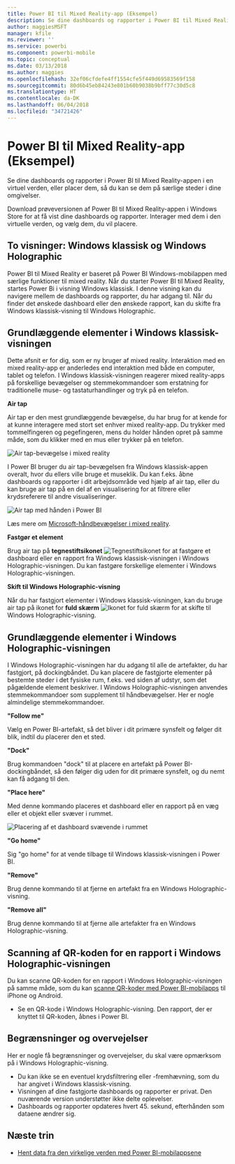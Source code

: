 ```yaml
---
title: Power BI til Mixed Reality-app (Eksempel)
description: Se dine dashboards og rapporter i Power BI til Mixed Reality-appen enten i en virtuel verden eller på særlige steder i dine omgivelser.
author: maggiesMSFT
manager: kfile
ms.reviewer: ''
ms.service: powerbi
ms.component: powerbi-mobile
ms.topic: conceptual
ms.date: 03/13/2018
ms.author: maggies
ms.openlocfilehash: 32ef06cfdefe4ff1554cfe5f449d69583569f158
ms.sourcegitcommit: 80d6b45eb84243e801b60b9038b9bff77c30d5c8
ms.translationtype: HT
ms.contentlocale: da-DK
ms.lasthandoff: 06/04/2018
ms.locfileid: "34721426"
---
```

# <a name="power-bi-for-mixed-reality-app-preview"></a>Power BI til Mixed Reality-app (Eksempel)
Se dine dashboards og rapporter i Power BI til Mixed Reality-appen i en virtuel verden, eller placer dem, så du kan se dem på særlige steder i dine omgivelser. 

Download prøveversionen af Power BI til Mixed Reality-appen i Windows Store for at få vist dine dashboards og rapporter. Interager med dem i den virtuelle verden, og vælg dem, du vil placere. 

## <a name="two-views-windows-classic-and-holographic"></a>To visninger: Windows klassisk og Windows Holographic

Power BI til Mixed Reality er baseret på Power BI Windows-mobilappen med særlige funktioner til mixed reality. Når du starter Power BI til Mixed Reality, startes Power Bi i visning Windows klassisk. I denne visning kan du navigere mellem de dashboards og rapporter, du har adgang til. Når du finder det ønskede dashboard eller den ønskede rapport, kan du skifte fra Windows klassisk-visning til Windows Holographic. 


## <a name="windows-classic-view-basics"></a>Grundlæggende elementer i Windows klassisk-visningen

Dette afsnit er for dig, som er ny bruger af mixed reality. Interaktion med en mixed reality-app er anderledes end interaktion med både en computer, tablet og telefon. I Windows klassisk-visningen reagerer mixed reality-apps på forskellige bevægelser og stemmekommandoer som erstatning for traditionelle muse- og tastaturhandlinger og tryk på en telefon. 

**Air tap**

Air tap er den mest grundlæggende bevægelse, du har brug for at kende for at kunne interagere med stort set enhver mixed reality-app. Du trykker med tommelfingeren og pegefingeren, mens du holder hånden opret på samme måde, som du klikker med en mus eller trykker på en telefon.  

![Air tap-bevægelse i mixed reality](media/mobile-mixed-reality-app/power-bi-hololens-airtap.png)

I Power BI bruger du air tap-bevægelsen fra Windows klassisk-appen overalt, hvor du ellers ville bruge et museklik. Du kan f.eks. åbne dashboards og rapporter i dit arbejdsområde ved hjælp af air tap, eller du kan bruge air tap på en del af en visualisering for at filtrere eller krydsreferere til andre visualiseringer.

![Air tap med hånden i Power BI](media/mobile-mixed-reality-app/power-bi-hololens-airtap-hand.png) 

Læs mere om [Microsoft-håndbevægelser i mixed reality](https://developer.microsoft.com/windows/mixed-reality/gestures).

**Fastgør et element** 

Brug air tap på **tegnestiftsikonet** ![Tegnestiftsikonet](media/mobile-mixed-reality-app/power-bi-hololens-pin.png) for at fastgøre et dashboard eller en rapport fra Windows klassisk-visningen i Windows Holographic-visningen. Du kan fastgøre forskellige elementer i Windows Holographic-visningen. 

**Skift til Windows Holographic-visning**

Når du har fastgjort elementer i Windows klassisk-visningen, kan du bruge air tap på ikonet for **fuld skærm** ![Ikonet for fuld skærm](media/mobile-mixed-reality-app/power-bi-hololens-fullscreen.png) for at skifte til Windows Holographic-visning. 


## <a name="holographic-view-basics"></a>Grundlæggende elementer i Windows Holographic-visningen

I Windows Holographic-visningen har du adgang til alle de artefakter, du har fastgjort, på dockingbåndet. Du kan placere de fastgjorte elementer på bestemte steder i det fysiske rum, f.eks. ved siden af udstyr, som det pågældende element beskriver. I Windows Holographic-visningen anvendes stemmekommandoer som supplement til håndbevægelser. Her er nogle almindelige stemmekommandoer.

**"Follow me"** 

Vælg en Power BI-artefakt, så det bliver i dit primære synsfelt og følger dit blik, indtil du placerer den et sted.

**"Dock"** 

Brug kommandoen "dock" til at placere en artefakt på Power BI-dockingbåndet, så den følger dig uden for dit primære synsfelt, og du nemt kan få adgang til den.

**"Place here"**

Med denne kommando placeres et dashboard eller en rapport på en væg eller et objekt eller svæver i rummet.

![Placering af et dashboard svævende i rummet](media/mobile-mixed-reality-app/power-bi-hololens-place-visuals.png)

**"Go home"**

Sig "go home" for at vende tilbage til Windows klassisk-visningen i Power BI. 

**"Remove"**

Brug denne kommando til at fjerne en artefakt fra en Windows Holographic-visning.

**"Remove all"** 

Brug denne kommando til at fjerne alle artefakter fra en Windows Holographic-visning.


## <a name="scan-a-report-qr-code-in-holographic-view"></a>Scanning af QR-koden for en rapport i Windows Holographic-visningen

Du kan scanne QR-koden for en rapport i Windows Holographic-visningen på samme måde, som du kan [scanne QR-koder med Power BI-mobilapps](mobile-apps-qr-code.md) til iPhone og Android.

- Se en QR-kode i Windows Holographic-visning. Den rapport, der er knyttet til QR-koden, åbnes i Power BI.

## <a name="limitations-and-considerations"></a>Begrænsninger og overvejelser

Her er nogle få begrænsninger og overvejelser, du skal være opmærksom på i Windows Holographic-visning.

- Du kan ikke se en eventuel krydsfiltrering eller -fremhævning, som du har angivet i Windows klassisk-visning.
- Visningen af dine fastgjorte dashboards og rapporter er privat. Den nuværende version understøtter ikke delte oplevelser.
- Dashboards og rapporter opdateres hvert 45. sekund, efterhånden som dataene ændrer sig.


## <a name="next-steps"></a>Næste trin

- [Hent data fra den virkelige verden med Power BI-mobilappsene](mobile-apps-data-in-real-world-context.md)

 



